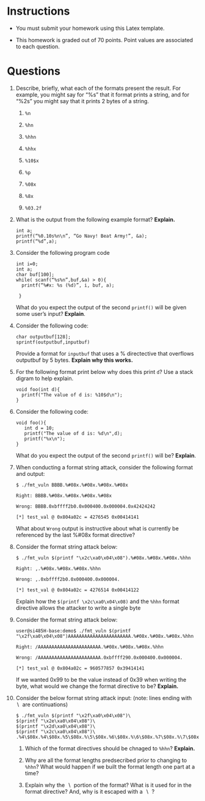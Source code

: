 Instructions
============

-   You must submit your homework using this Latex template.

-   This homework is graded out of 70 points. Point values are
    associated to each question.

Questions
=========

1.  Describe, briefly, what each of the formats present the result. For
    example, you might say for “%s” that it format prints a string, and
    for “%2s” you might say that it prints 2 bytes of a string.

    1.  `%n`

    2.  `%hn`

    3.  `%hhn`

    4.  `%hhx`

    5.  `%10$x`

    6.  `%p`

    7.  `%08x`

    8.  `%8x`

    9.  `%03.2f`

2.  What is the output from the following example format? **Explain.**

        int a;
        printf(“%0.10s%n\n”, “Go Navy! Beat Army!”, &a);
        printf(“%d”,a);

3.  Consider the following program code

        int i=0;
        int a;
        char buf[100];
        while( scanf(“%s%n”,buf,&a) > 0){
          printf(“%#x: %s (%d)”, i, buf, a);

         }     

    What do you expect the output of the second `printf()` will be given
    some user’s input? **Explain**.

4.  Consider the following code:

        char outputbuf[128];
        sprintf(outputbuf,inputbuf)

    Provide a format for `inputbuf` that uses a % directective that
    overflows outputbuf by 5 bytes. **Explain why this works.**

5.  For the following format print below why does this print `d`? Use a
    stack digram to help explain.

        void foo(int d){
          printf("The value of d is: %10$d\n");
        }

6.  Consider the following code:

        void foo(){
           int d = 10;
           printf("The value of d is: %d\n",d);
           printf("%x\n");
        }

    What do you expect the output of the second `printf()` will be?
    **Explain**.

7.  When conducting a format string attack, consider the following
    format and output:

        $ ./fmt_vuln BBBB.%#08x.%#08x.%#08x.%#08x

        Right: BBBB.%#08x.%#08x.%#08x.%#08x

        Wrong: BBBB.0xbffff2b0.0x000400.0x000004.0x42424242

        [*] test_val @ 0x804a02c = 4276545 0x00414141 

    What about `Wrong` output is instructive about what is currently be
    referenced by the last %\#08x format directive?

8.  Consider the format string attack below:

        $ ./fmt_vuln $(printf "\x2c\xa0\x04\x08").%#08x.%#08x.%#08x.%hhn

        Right: ,.%#08x.%#08x.%#08x.%hhn

        Wrong: ,.0xbffff2b0.0x000400.0x000004.

        [*] test_val @ 0x804a02c = 4276514 0x00414122

    Explain how the `$(printf \x2c\xa0\x04\x08)` and the `%hhn` format
    directive allows the attacker to write a single byte

9.  Consider the format string attack below:

        user@si485H-base:demo$ ./fmt_vuln $(printf "\x2f\xa0\x04\x08")AAAAAAAAAAAAAAAAAAAAAAA.%#08x.%#08x.%#08x.%hhn

        Right: /AAAAAAAAAAAAAAAAAAAAAAA.%#08x.%#08x.%#08x.%hhn

        Wrong: /AAAAAAAAAAAAAAAAAAAAAAA.0xbffff290.0x000400.0x000004.

        [*] test_val @ 0x804a02c = 960577857 0x39414141

    If we wanted 0x99 to be the value instead of 0x39 when writing the
    byte, what would we change the format directive to be? **Explain.**

10. Consider the below format string attack input: (note: lines ending
    with  ∖  are continuations)

        $ ./fmt_vuln $(printf "\x2f\xa0\x04\x08")\
        $(printf "\x2e\xa0\x04\x08")\
        $(printf "\x2d\xa0\x04\x08")\
        $(printf "\x2c\xa0\x04\x08")\
        .%4\$08x.%4\$08x.%5\$08x.%\5\$08x.%6\$08x.%\6\$08x.%7\$08x.%\7\$08x

    1.  Which of the format directives should be chnaged to `%hhn`?
        **Explain.**

    2.  Why are all the format lengths predsecribed prior to changing to
        `%hhn`? What would happen if we built the format length one part
        at a time?

    3.  Explain why the  ∖  portion of the format? What is it used for
        in the format directive? And, why is it escaped with a  ∖  ?


